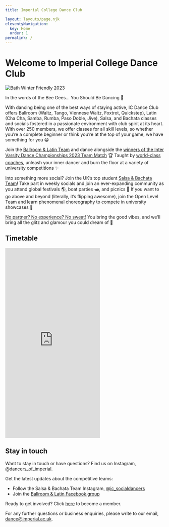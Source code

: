 ```yaml
---
title: Imperial College Dance Club

layout: layouts/page.njk
eleventyNavigation:
  key: Home
  order: 1
permalink: /
---
```


# Welcome to Imperial College Dance Club

![Bath Winter Friendly 2023](./images/bath23.jpg)

In the words of the Bee Gees… You Should Be Dancing 🪩

With dancing being one of the best ways of staying active, IC Dance Club offers Ballroom (Waltz, Tango, Viennese Waltz, Foxtrot, Quickstep), Latin (Cha Cha, Samba, Rumba, Paso Doble, Jive), Salsa, and Bachata classes and socials fostered in a passionate environment with club spirit at its heart. With over 250 members, we offer classes for all skill levels, so whether you’re a complete beginner or think you’re at the top of your game, we have something for you 😁

Join the [Ballroom & Latin Team](./ballroom-and-latin-team/) and dance alongside the [winners of the Inter Varsity Dance Championships 2023 Team Match](./posts/2021-22/ivdc/) 🏆 Taught by [world-class coaches](./instructors/), unleash your inner dancer and burn the floor at a variety of university competitions ✨

Into something more social? Join the UK’s top student [Salsa & Bachata Team](./salsa-and-bachata/)! Take part in weekly socials and join an ever-expanding community as you attend global festivals 🌎, boat parties 🛥, and picnics 🌳 If you want to go above and beyond (literally, it’s flipping awesome), join the Open Level Team and learn phenomenal choreography to compete in university showcases 💃

[No partner? No experience? No sweat!](./faq/) You bring the good vibes, and we’ll bring all the glitz and glamour you could dream of 🤩

## Timetable

<iframe src="https://calendar.google.com/calendar/embed?height=600&wkst=2&bgcolor=%23ffffff&ctz=Europe%2FLondon&showTitle=0&showPrint=0&hl=en_GB&mode=WEEK&src=YWExNmVhOTU3M2EyMGYzYTMwYjMyNDY4OWZjNjk1MDRlOTVmM2E2ZTMzNzY2MWQzMzk1NjBkNWM5NjIxYWQwY0Bncm91cC5jYWxlbmRhci5nb29nbGUuY29t&src=OGRkZDQ3ZGE0NTIxOTc4NzRkYmNjMmYzNGMwYWZlYjFkOWRhMjA2Njg5OWVjNTkxNjFkNzViZjZkMjg3ODY1MkBncm91cC5jYWxlbmRhci5nb29nbGUuY29t&color=%23D50000&color=%2333B679" style="border-width:0" width="auto" height="600" frameborder="0" scrolling="no"></iframe>

## Stay in touch

Want to stay in touch or have questions? Find us on Instagram, [@dancers\_of\_imperial](https://www.instagram.com/dancers_of_imperial/).

Get the latest updates about the competitive teams:
- Follow the Salsa & Bachata Team Instagram, [@ic\_socialdancers](https://www.instagram.com/ic_socialdancers/)
- Join the [Ballroom & Latin Facebook group](https://www.facebook.com/groups/1753191215487540/)

Ready to get involved? Click [here](https://www.imperialcollegeunion.org/shop/csp/dance-club/dance-club-membership-24-25) to become a member.

For any further questions or business enquiries, please write to our email, [dance@imperial.ac.uk](mailto:dance@imperial.ac.uk).

